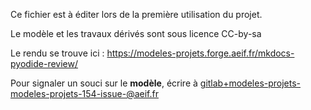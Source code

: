 Ce fichier est à éditer lors de la première utilisation du projet.

Le modèle et les travaux dérivés sont sous licence CC-by-sa

Le rendu se trouve ici :  https://modeles-projets.forge.aeif.fr/mkdocs-pyodide-review/

Pour signaler un souci sur le **modèle**, écrire à [gitlab+modeles-projets-modeles-projets-154-issue-@aeif.fr](mailto:gitlab+modeles-projets-modeles-projets-154-issue-@aeif.fr)

